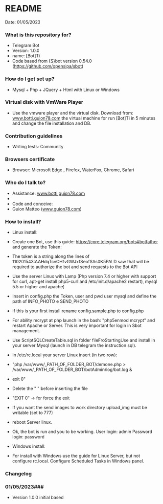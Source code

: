 # README #

Date: 01/05/2023

### What is this repository for? ###

* Telegram Bot
* Version: 1.0.0
* name: [Bot]Ti
* Code based from {S}bot version 0.54.0 (https://github.com/opensipa/sbot)

### How do I get set up? ###

* Mysql + Php + JQuery + Html with Linux or Windows

### Virtual disk with VmWare Player ###

* Use the vmware player and the virtual disk. Download from: www.botti.guion78.com the virtual machine for run [Bot]Ti in 5 minutes and change the file installation and DB.

### Contribution guidelines ###

* Writing tests: Community

### Browsers certificate ###

* Browser: Microsoft Edge , Firefox, WaterFox, Chrome, Safari

### Who do I talk to? ###

* Assistance: www.botti.guion78.com
* 
* Code and conceive:
* Guion Matteo (www.guion78.com)


### How to install? ###

* Linux install:
* Create one Bot, use this guide: https://core.telegram.org/bots#botfather and generate the Token:
* The token is a string along the lines of 110201543:AAHdqTcvCH1vGWJxfSeofSAs0K5PALD saw that will be required to authorize the bot and send requests to the Bot API
* Use the server Linux with Lamp (Php version 7.4 or higher with support for curl, apt-get install php5-curl and /etc/init.d/apache2 restart), mysql 5.5 or higher and apache)
* Insert in config.php the Token, user and pwd user mysql and define the path of INFO_PHOTO e SEND_PHOTO
* If this is your first install rename config.sample.php to config.php
* For ability mcrypt at php launch in the bash: "php5enmod mcrypt" and restart Apache or Server. This is very important for login in Sbot management.
* Use ScriptSQLCreateTable.sql in folder fileFroStartingUse and install in your server Mysql (launch in DB telegram the instruction sql).
* In /etc/rc.local your server Linux insert (in two row):
* "php /var/www/_PATH_OF_FOLDER_BOT/demone.php > /var/www/_PATH_OF_FOLDER_BOT/botAdmin/log/bot.log & 
* exit 0"
* Delete the " " before inserting the file
* "EXIT 0" -> for force the exit
* If you want the send images to work directory upload_img must be writable (set to 777)
* reboot Server linux.
* Ok, the bot is run and you to be working. User login: admin Password login: password

* Windows install:
* For install with Windows use the guide for Linux Server, but not configure rc.local. Configure Scheduled Tasks in Windows panel.


### Changelog ###

### 01/05/2023###
* Version 1.0.0 initial based